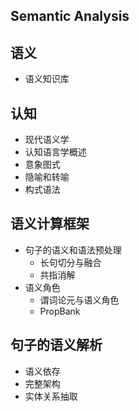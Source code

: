 ## Semantic Analysis

## 语义
+ 语义知识库

## 认知
+ 现代语义学
+ 认知语言学概述
+ 意象图式
+ 隐喻和转喻
+ 构式语法

## 语义计算框架
+ 句子的语义和语法预处理
	+ 长句切分与融合
	+ 共指消解
+ 语义角色
	+ 谓词论元与语义角色
	+ PropBank

## 句子的语义解析
+ 语义依存
+ 完整架构
+ 实体关系抽取